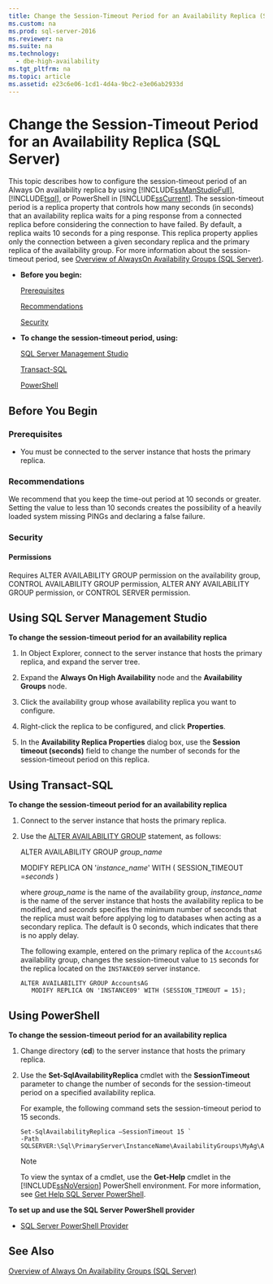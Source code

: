 ```yaml
---
title: Change the Session-Timeout Period for an Availability Replica (SQL Server)
ms.custom: na
ms.prod: sql-server-2016
ms.reviewer: na
ms.suite: na
ms.technology: 
  - dbe-high-availability
ms.tgt_pltfrm: na
ms.topic: article
ms.assetid: e23c6e06-1cd1-4d4a-9bc2-e3e06ab2933d
---
```

# Change the Session-Timeout Period for an Availability Replica (SQL Server)
  This topic describes how to configure the session\-timeout period of an Always On availability replica by using [!INCLUDE[ssManStudioFull](../../Token\Other/ssManStudioFull_md.md)], [!INCLUDE[tsql](../../Token\Other/tsql_md.md)], or PowerShell in [!INCLUDE[ssCurrent](../../Token\Other/ssCurrent_md.md)]. The session\-timeout period is a replica property that controls how many seconds \(in seconds\) that an availability replica waits for a ping response from a connected replica before considering the connection to have failed. By default, a replica waits 10 seconds for a ping response. This replica property applies only the connection between a given secondary replica and the primary replica of the availability group. For more information about the session\-timeout period, see [Overview of AlwaysOn Availability Groups &#40;SQL Server&#41;](../../Topics\TopicNameNotContainA/Overview-of-Always-On-Availability-Groups--SQL-Server-.md).  
  
-   **Before you begin:**  
  
     [Prerequisites](#Prerequisites)  
  
     [Recommendations](#Recommendations)  
  
     [Security](#Security)  
  
-   **To change the session\-timeout period, using:**  
  
     [SQL Server Management Studio](#SSMSProcedure)  
  
     [Transact\-SQL](#TsqlProcedure)  
  
     [PowerShell](#PowerShellProcedure)  
  
##  <a name="BeforeYouBegin"></a> Before You Begin  
  
###  <a name="Prerequisites"></a> Prerequisites  
  
-   You must be connected to the server instance that hosts the primary replica.  
  
###  <a name="Recommendations"></a> Recommendations  
 We recommend that you keep the time\-out period at 10 seconds or greater. Setting the value to less than 10 seconds creates the possibility of a heavily loaded system missing PINGs and declaring a false failure.  
  
###  <a name="Security"></a> Security  
  
####  <a name="Permissions"></a> Permissions  
 Requires ALTER AVAILABILITY GROUP permission on the availability group, CONTROL AVAILABILITY GROUP permission, ALTER ANY AVAILABILITY GROUP permission, or CONTROL SERVER permission.  
  
##  <a name="SSMSProcedure"></a> Using SQL Server Management Studio  
 **To change the session\-timeout period for an availability replica**  
  
1.  In Object Explorer, connect to the server instance that hosts the primary replica, and expand the server tree.  
  
2.  Expand the **Always On High Availability** node and the **Availability Groups** node.  
  
3.  Click the availability group whose availability replica you want to configure.  
  
4.  Right\-click the replica to be configured, and click **Properties**.  
  
5.  In the **Availability Replica Properties** dialog box, use the **Session timeout \(seconds\)** field to change the number of seconds for the session\-timeout period on this replica.  
  
##  <a name="TsqlProcedure"></a> Using Transact\-SQL  
 **To change the session\-timeout period for an availability replica**  
  
1.  Connect to the server instance that hosts the primary replica.  
  
2.  Use the [ALTER AVAILABILITY GROUP](../Topic/ALTER%20AVAILABILITY%20GROUP%20\(Transact-SQL\).md) statement, as follows:  
  
     ALTER AVAILABILITY GROUP *group\_name*  
  
     MODIFY REPLICA ON '*instance\_name*' WITH \( SESSION\_TIMEOUT \=*seconds* \)  
  
     where *group\_name* is the name of the availability group, *instance\_name* is the name of the server instance that hosts the availability replica to be modified, and *seconds* specifies the minimum number of seconds that the replica must wait before applying log to databases when acting as a secondary replica. The default is 0 seconds, which indicates that there is no apply delay.  
  
     The following example, entered on the primary replica of the `AccountsAG` availability group, changes the session\-timeout value to `15` seconds for the replica located on the `INSTANCE09` server instance.  
  
    ```  
    ALTER AVAILABILITY GROUP AccountsAG   
       MODIFY REPLICA ON 'INSTANCE09' WITH (SESSION_TIMEOUT = 15);  
    ```  
  
##  <a name="PowerShellProcedure"></a> Using PowerShell  
 **To change the session\-timeout period for an availability replica**  
  
1.  Change directory \(**cd**\) to the server instance that hosts the primary replica.  
  
2.  Use the **Set\-SqlAvailabilityReplica** cmdlet with the **SessionTimeout** parameter to change the number of seconds for the session\-timeout period on a specified availability replica.  
  
     For example, the following command sets the session\-timeout period to 15 seconds.  
  
    ```  
    Set-SqlAvailabilityReplica –SessionTimeout 15 `   
    -Path SQLSERVER:\Sql\PrimaryServer\InstanceName\AvailabilityGroups\MyAg\AvailabilityReplicas\MyReplica  
    ```  
  
    > [!NOTE]  
    >  To view the syntax of a cmdlet, use the **Get\-Help** cmdlet in the [!INCLUDE[ssNoVersion](../../Token\Other/ssNoVersion_md.md)] PowerShell environment. For more information, see [Get Help SQL Server PowerShell](../../Topics\TopicNameNotContainA/Get-Help-SQL-Server-PowerShell.md).  
  
 **To set up and use the SQL Server PowerShell provider**  
  
-   [SQL Server PowerShell Provider](../../Topics\TopicNameNotContainA/SQL-Server-PowerShell-Provider.md)  
  
## See Also  
 [Overview of Always On Availability Groups &#40;SQL Server&#41;](../../Topics\TopicNameNotContainA/Overview-of-Always-On-Availability-Groups--SQL-Server-.md)  
  
  